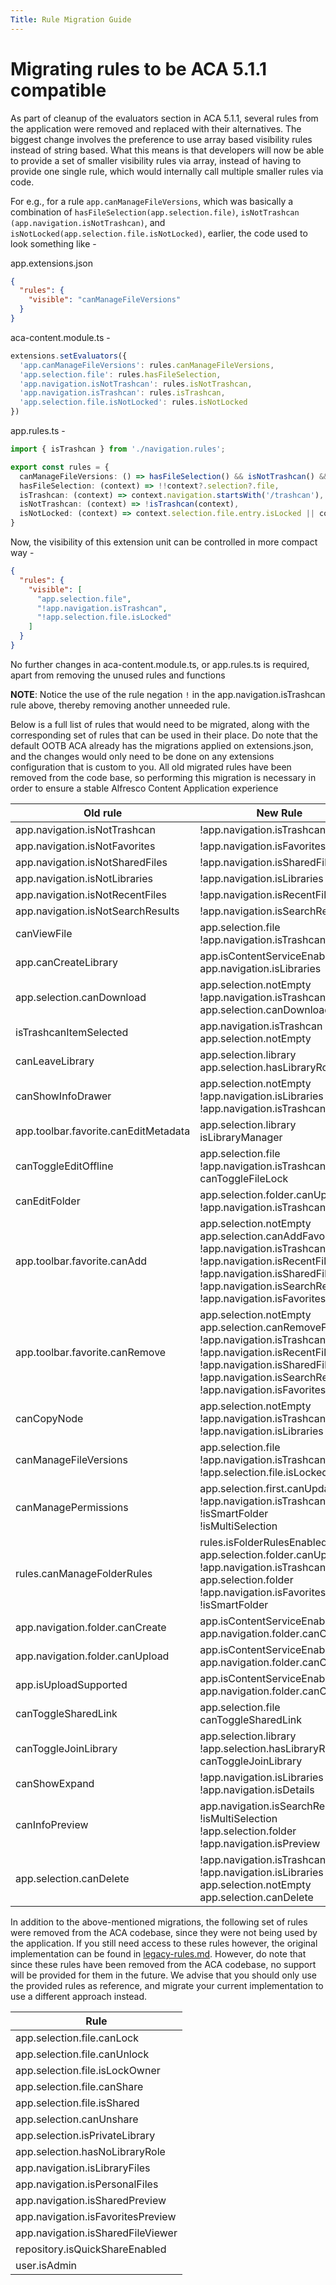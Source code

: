 ```yaml
---
Title: Rule Migration Guide
---
```


# Migrating rules to be ACA 5.1.1 compatible

As part of cleanup of the evaluators section in ACA 5.1.1, several rules from the application were removed and
replaced with their alternatives. The biggest change involves the preference to use array based visibility rules
instead of string based. What this means is that developers will now be able to provide a set of smaller visibility
rules via array, instead of having to provide one single rule, which would internally call multiple smaller rules
via code.

For e.g., for a rule `app.canManageFileVersions`, which was basically a combination of `hasFileSelection(app.selection.file)`,
`isNotTrashcan (app.navigation.isNotTrashcan)`, and `isNotLocked(app.selection.file.isNotLocked)`, earlier, the code
used to look something like -

app.extensions.json

```json
{
  "rules": {
    "visible": "canManageFileVersions"
  }
}
```

aca-content.module.ts -

```ts
extensions.setEvaluators({
  'app.canManageFileVersions': rules.canManageFileVersions,
  'app.selection.file': rules.hasFileSelection,
  'app.navigation.isNotTrashcan': rules.isNotTrashcan,
  'app.navigation.isTrashcan': rules.isTrashcan,
  'app.selection.file.isNotLocked': rules.isNotLocked
})

```

app.rules.ts -

```ts
import { isTrashcan } from './navigation.rules';

export const rules = {
  canManageFileVersions: () => hasFileSelection() && isNotTrashcan() && isNotLocked(),
  hasFileSelection: (context) => !!context?.selection?.file,
  isTrashcan: (context) => context.navigation.startsWith('/trashcan'),
  isNotTrashcan: (context) => !isTrashcan(context),
  isNotLocked: (context) => context.selection.file.entry.isLocked || context.selection.file.entry.properties?.['cm:lockType'] === 'READ_ONLY_LOCK'
}


```

Now, the visibility of this extension unit can be controlled in more compact way -

```json
{
  "rules": {
    "visible": [
      "app.selection.file",
      "!app.navigation.isTrashcan",
      "!app.selection.file.isLocked"
    ]
  }
}
```

No further changes in aca-content.module.ts, or app.rules.ts is required, apart from removing the unused rules and functions

**NOTE**: Notice the use of the rule negation `!` in the app.navigation.isTrashcan rule above, thereby removing another unneeded rule.

Below is a full list of rules that would need to be migrated, along with the corresponding set of rules that can be used in their place. Do note that the default OOTB ACA already has the migrations applied on extensions.json, and the changes would
only need to be done on any extensions configuration that is custom to you. All old migrated rules have been removed from the code base, so performing this migration is necessary in order to ensure a stable Alfresco Content Application experience

| Old rule                             | New Rule                                                                                                                                                                                                                          |
|--------------------------------------|-----------------------------------------------------------------------------------------------------------------------------------------------------------------------------------------------------------------------------------|
| app.navigation.isNotTrashcan         | !app.navigation.isTrashcan                                                                                                                                                                                                        |
| app.navigation.isNotFavorites        | !app.navigation.isFavorites                                                                                                                                                                                                       |
| app.navigation.isNotSharedFiles      | !app.navigation.isSharedFiles                                                                                                                                                                                                     |
| app.navigation.isNotLibraries        | !app.navigation.isLibraries                                                                                                                                                                                                       |
| app.navigation.isNotRecentFiles      | !app.navigation.isRecentFiles                                                                                                                                                                                                     |
| app.navigation.isNotSearchResults    | !app.navigation.isSearchResults                                                                                                                                                                                                   |
| canViewFile                          | app.selection.file<br/>!app.navigation.isTrashcan                                                                                                                                                                                 |
| app.canCreateLibrary                 | app.isContentServiceEnabled<br/>app.navigation.isLibraries                                                                                                                                                                        |
| app.selection.canDownload            | app.selection.notEmpty<br/>!app.navigation.isTrashcan<br/>app.selection.canDownload                                                                                                                                               |
| isTrashcanItemSelected               | app.navigation.isTrashcan<br/>app.selection.notEmpty                                                                                                                                                                              |
| canLeaveLibrary                      | app.selection.library<br/>app.selection.hasLibraryRole                                                                                                                                                                            |
| canShowInfoDrawer                    | app.selection.notEmpty<br/>!app.navigation.isLibraries<br/>!app.navigation.isTrashcan                                                                                                                                             |
| app.toolbar.favorite.canEditMetadata | app.selection.library<br/>isLibraryManager                                                                                                                                                                                        |
| canToggleEditOffline                 | app.selection.file<br/>!app.navigation.isTrashcan<br/>canToggleFileLock                                                                                                                                                           |
| canEditFolder                        | app.selection.folder.canUpdate<br/>!app.navigation.isTrashcan                                                                                                                                                                     | 
| app.toolbar.favorite.canAdd          | app.selection.notEmpty<br/>app.selection.canAddFavorite<br/>!app.navigation.isTrashcan<br/>!app.navigation.isRecentFiles<br/>!app.navigation.isSharedFiles<br/>!app.navigation.isSearchResults<br/>!app.navigation.isFavorites    |
| app.toolbar.favorite.canRemove       | app.selection.notEmpty<br/>app.selection.canRemoveFavorite<br/>!app.navigation.isTrashcan<br/>!app.navigation.isRecentFiles<br/>!app.navigation.isSharedFiles<br/>!app.navigation.isSearchResults<br/>!app.navigation.isFavorites |
| canCopyNode                          | app.selection.notEmpty<br/>!app.navigation.isTrashcan<br/>!app.navigation.isLibraries                                                                                                                                             | 
| canManageFileVersions                | app.selection.file<br/>!app.navigation.isTrashcan<br/>!app.selection.file.isLocked                                                                                                                                                | 
| canManagePermissions                 | app.selection.first.canUpdate<br/>!app.navigation.isTrashcan<br/>!isSmartFolder<br/>!isMultiSelection                                                                                                                             | 
| rules.canManageFolderRules           | rules.isFolderRulesEnabled<br/>app.selection.folder.canUpdate<br/>!app.navigation.isTrashcan<br/>app.selection.folder<br/>!app.navigation.isFavorites<br/>!isSmartFolder                                                          | 
| app.navigation.folder.canCreate      | app.isContentServiceEnabled<br/>app.navigation.folder.canCreate                                                                                                                                                                   | 
| app.navigation.folder.canUpload      | app.isContentServiceEnabled<br/>app.navigation.folder.canCreate                                                                                                                                                                   | 
| app.isUploadSupported                | app.isContentServiceEnabled<br/>app.navigation.folder.canCreate                                                                                                                                                                   | 
| canToggleSharedLink                  | app.selection.file<br/>canToggleSharedLink                                                                                                                                                                                        | 
| canToggleJoinLibrary                 | app.selection.library<br/>!app.selection.hasLibraryRole<br/>canToggleJoinLibrary                                                                                                                                                  |
| canShowExpand                        | !app.navigation.isLibraries<br/>!app.navigation.isDetails                                                                                                                                                                         |
| canInfoPreview                       | app.navigation.isSearchResults<br/>!isMultiSelection<br/>!app.selection.folder<br/>!app.navigation.isPreview                                                                                                                      |
| app.selection.canDelete              | !app.navigation.isTrashcan<br/>!app.navigation.isLibraries<br/>app.selection.notEmpty<br/>app.selection.canDelete                                                                                                                 |

In addition to the above-mentioned migrations, the following set of rules were removed from the ACA codebase, since they were not being used by the application. If you still need access to these rules however, the original implementation
can be found in [legacy-rules.md](./legacy-rules.md). However, do note that since these rules have been removed from the ACA codebase, no support will be provided for them in the future. We advise that you should only use the provided rules as reference,
and migrate your current implementation to use a different approach instead.

| Rule                              |
|-----------------------------------|
| app.selection.file.canLock        |
| app.selection.file.canUnlock      |
| app.selection.file.isLockOwner    |
| app.selection.file.canShare       |
| app.selection.file.isShared       |
| app.selection.canUnshare          |
| app.selection.isPrivateLibrary    |
| app.selection.hasNoLibraryRole    |
| app.navigation.isLibraryFiles     |
| app.navigation.isPersonalFiles    |
| app.navigation.isSharedPreview    |
| app.navigation.isFavoritesPreview |
| app.navigation.isSharedFileViewer |
| repository.isQuickShareEnabled    |
| user.isAdmin                      |
